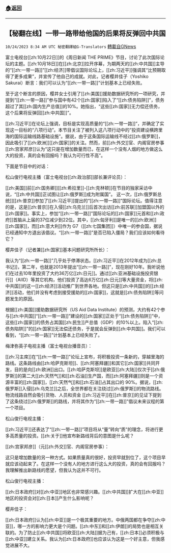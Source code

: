 ###  [:house:返回](README.md)
---


## 【秘翻在线】一带一路带给他国的后果将反弹回中共国
`10/24/2023 8:34 AM UTC 秘密翻譯組G-Translators` [轉載自GNews](https://gnews.org/articles/1873570)

富士电视台[[zh:10月22日]]的《周日新闻 THE PRIME》节目，讨论了此次国际论坛的主题。[[zh:10月18日]]在[[zh:北京]]拉开序幕，为期两天的[[zh:中共国]]主导的“[[zh:一带一路]]”[[zh:经济]]带倡议国际论坛上，[[zh:习近平]]强调其“比预期取得了更多成果”，并宣传了他自己的成就。对此，记者樱井佳子（Yoshiko Sakurai）断言：我们可以认为“[[zh:一带一路]]”计划基本上已经失败。

至于这个断言的原因，樱井女士引用了[[zh:美国]]援助数据研究所的一项研究，并提到“[[zh:一带一路]]”参与国中有42个[[zh:国家]]陷入了“[[zh:债务陷阱]]”，债务超过了其[[zh:国内生产总值]]的10%。她指出，“这些[[zh:国家]]无力偿还债务，这个后果将反弹回[[zh:中共国]]”。

[[zh:习近平]]在论坛上强调，目标是实现高质量的“[[zh:一带一路]]”，并确定了实现这一目标的“八项行动”。本节目关注了被列入这八项行动中的“投资建设横跨里海的国际运输线路基础设施”。据说，由于这条国际运输线不经过[[zh:俄罗斯]]，因此吸引了[[zh:欧洲]][[zh:国家]]的关注。然而，前[[zh:外交]]官、内阁官房参事[[zh:宫家邦彦]]认为“这只是在增加数量而已，在这样一个没有人烟的地方做这么大的投资，真的会有回报吗？我认为可行性不高”。

下面是节目中的对话：

松山俊行电视主播（富士电视台[[zh:政治部]]部长兼评论员）：

[[zh:美国]]前[[zh:国务卿]][[zh:希拉里]]\-[[zh:克林顿]]在节目的独家采访中说，“[[zh:中共国]]正试图让[[zh:俄罗斯]]成为附属国”。 这一次，[[zh:俄罗斯总统]][[zh:普京]]参加了[[zh:习近平]]提出的“[[zh:一带一路]]”国际论坛。值得注意的是，这是[[zh:普京]]在入侵[[zh:乌克兰]]后首次出访[[zh:前苏联]]加盟国以外的[[zh:国家]]。事实上，参加“[[zh:一带一路]]”国际论坛的[[zh:国家]]元首和[[zh:政府]]首脑从上届的37位减少到22位。其中，[[zh:匈牙利]]是唯一的[[zh:欧洲]][[zh:国家]]，而[[zh:意大利]]作为 G7（[[zh:七国集团]]）中唯一的参会国，据说已经通知中方退出该倡议。“[[zh:一带一路]]”是否已陷入僵局？我们应该如何看待它？

樱井佳子（记者兼[[zh:国家]]基本问题研究所所长）：

我认为“[[zh:一带一路]]”几乎处于停滞状态。[[zh:习近平]]在2012年成为[[zh:总书记]]，第二年，也就是2013年提出“[[zh:一带一路]]”，现在刚好10年。我听说他们在过去10年里投资了大约36万亿[[zh:日元]]。通过[[zh:亚洲基础设施投资银行]]（AIID）等其它机构，他们投资了高达6万亿[[zh:日元]]等大量资金，将[[zh:中共国]]的这一[[zh:经济]]活动推广到世界各地。但这只是[[zh:中共国]]的[[zh:经济]]活动，他们并没有考虑到接受援助的[[zh:国家]]，这就是[[zh:债务陷阱]]等问题发生的原因。

根据[[zh:美国]]援助数据研究所（US Aid Data Institute）的预测，大约有42个参与[[zh:中共国]]“[[zh:一带一路]]”建设的[[zh:国家]]正处于“[[zh:债务陷阱]]”中，这些[[zh:国家]]的债务占其国[[zh:民生]]产总值（GDP）的10%以上。陷入“[[zh:债务陷阱]]”的[[zh:国家]]无法偿还债务，于是就会反弹到[[zh:中共国]]。我们可以看到，“[[zh:一带一路]]”计划基本上已经失败了。

梅津弥英子电视主播（富士电视台播音员）：

[[zh:习主席]]在“[[zh:一带一路]]”论坛上宣布，将积极投资一条新的，穿越里海的路线。这条路线由[[zh:哈萨克斯坦]]、[[zh:阿塞拜疆]]和其它[[zh:国家]]共同开发，目的是向[[zh:欧洲]]出口。[[zh:哈萨克斯坦]]是欧亚[[zh:大陆]]仅次于[[zh:俄罗斯]]的第二大[[zh:天然气]]和[[zh:石油]]生产国，而[[zh:阿塞拜疆]]则是一个资源丰富的[[zh:国家]]，[[zh:天然气]]和[[zh:石油]]占其出口的 90%。据说，[[zh:俄罗斯]]入侵[[zh:乌克兰]]之后，全世界都在关注绕过[[zh:俄罗斯]]的物流路线。物流线路自然会吸引货物、人员和资金 [[zh:习近平]]在[[zh:普京]]的见证下提到了这条绕过[[zh:俄罗斯]]的路线，并将其作为“[[zh:一带一路]]”倡议未来议程的第一个项目。

松山俊行电视主播：

[[zh:习近平]]还表达了“[[zh:一带一路]]”项目将从“量”转向“质”的理念，将进行更多高质量的投资。[[zh:关于]]他宣布新路线背后的意图是什么呢？

[[zh:宫家邦彦]]（元[[zh:外交]]官、内阁官房参事）：

这只是增加数量的另一种方式。如果质量真的很好，投资早就到位了，这个项目早就应该动起来了。在这样一个没有人的地方进行这么大的投资，真的会有回报吗？ 我理解推出新路线的愿望，但我认为这并不可行。

松山俊行电视主播：

[[zh:日本政府]]对[[zh:中亚]]地区也非常感兴趣。[[zh:中共国]]扩大在[[zh:中亚]]地区的投资会对[[zh:日本]]产生什么影响呢？

樱井佳子：

[[zh:日本政府]]认为[[zh:中亚]]是一个极其重要的地方。中俄两国都在争夺[[zh:中亚]]，哪一方的影响力更大是个问题。[[zh:中东]]和[[zh:伊朗]]的局势也是相互关联的。为了防止[[zh:中共国]]将欧亚[[zh:大陆]]据为己有，[[zh:日本]]必须积极与[[zh:中亚]]建立关系。我认为[[zh:日本政府]]也应该认为这是一个好主意，但我感觉进展不大。
